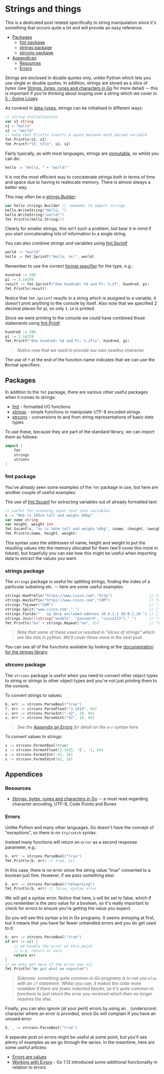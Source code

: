 # Strings and things

This is a dedicated post related specifically to string manipulation since it's something that occurs quite
a lot and will provide an easy reference.

- [Packages](#packages)
  - [fmt package](#fmt-package)
  - [strings package](#strings-package)
  - [strconv package](#strconv-package)
- [Appendices](#appendices)
  - [Resources](#resources)
  - [Errors](#errors)


Strings are enclosed in double quotes only, unlike Python which lets you use single or double quotes. In addition, strings are stored as a slice of bytes (see [Strings, bytes, runes and characters in Go](https://go.dev/blog/strings) for more detail) -- this is important if you're thinking about looping over a string which we cover in [5 - Going Loopy](5-going-loopy.md).

As covered in [data-types](2-data_types.md), strings can be initialised in different ways:

```go
// string initialisation
var s1 string
s1 = "hello"
s2 := "world"
// note that Println inserts a space between each passed variable
fmt.Println(s1, s2)
fmt.Printf("%T, %T\n", s1, s2)
```

Fairly typically, as with most languages, strings are [immutable](https://en.wikipedia.org/wiki/Immutable_object), so whilst you can do:

```go
hello := "Hello, " + "world!"
```

It is not the most efficient way to concatenate strings both in terms of time and space due to having to reallocate memory.  There is almost always a better way.  

This may often be a [strings.Builder](https://pkg.go.dev/strings#Builder):

```go
var hello strings.Builder // remember to import strings
hello.WriteString("Hello, ")
hello.WriteString("world!")
fmt.Println(hello.String())
```

Clearly for smaller strings, this isn't such a problem, but bear it in mind if you start concatenating lots of information to a single string.

You can also combine strings and variables using [fmt.Sprintf](https://pkg.go.dev/fmt#Sprintf)

```go
world := "world"
hello := fmt.Sprintf("Hello, %s!", world)
```

Remember to use the correct [format specifier](https://pkg.go.dev/fmt) for the type, e.g.:

```go
hundred := 100
pi := 3.14159
result := fmt.Sprintf("One hundred: %d and Pi: %.2f", hundred, pi)
fmt.Println(result)
```

Notice that `fmt.Sprintf` results in a string which is assigned to a variable, it doesn't print anything to the console by itself.  Also note that we specified 2 decimal places for pi, so only `3.14` is printed.

Since we were printing to the console we could have combined those statements using [fmt.Printf](https://pkg.go.dev/fmt#Printf):

```go
hundred := 100
pi := 3.14159
fmt.Printf("One hundred: %d and Pi: %.2f\n", hundred, pi)

```

> *Notice now that we need to provide our own newline character*

The use of `f` at the end of the function name indicates that we can use the **f**ormat specifiers.

## Packages

In addition to the `fmt` package, there are various other useful packages when it comes to strings:

* [fmt](https://pkg.go.dev/fmt) - formatted I/O functions
* [strings](https://pkg.go.dev/strings) - simple functions to manipulate UTF-8 encoded strings
* [strconv](https://pkg.go.dev/strconv) - conversions to and from string representations of basic date types

To use these, because they are part of the standard library, we can import them as follows:

```go
import (
    fmt
    strings
    strconv
)
```

### fmt package

You've already seen some examples of the `fmt` package in use, but here are another couple of useful examples:

The use of [fmt.Sscanf](https://pkg.go.dev/fmt#Sscanf) for extracting variables out of already formatted text:

```go
// useful for scanning input text into variables
s := "Bob is 195cm tall and weighs 89kg"
var name string
var height, weight int
fmt.Sscanf(s, "%s is %dcm tall and weighs %dkg", &name, &height, &weight)
fmt.Println(name, height, weight)
```

This syntax uses the addresses of name, height and weight to put the resulting values into the memory allocated for them (we'll cover this more in future), but hopefully you can see how this might be useful when importing data to extract the values you want.

### strings package

The `strings` package is useful for splitting strings, finding the index of a particular substring etc. -- here are some useful examples:

```go
strings.HasPrefix("https://www.cisco.com","http")                 // true
strings.HasSuffix("https://www.cisco.com","COM")                  // false, case sensitive
strings.ToLower("COM")                                            // "com"
strings.Split("www.cisco.com",",")                                // ["www","cisco","com"]
strings.Fields("   ip dhcp excluded-address 10.0.1.1 10.0.1.10 ") // ["ip", "dhcp", "excluded-address", "10.0.1.1", "10.0.1.10"]
strings.Join([]string{"enable", "password", "cisco123"}," ")      // "enable password cisco123"
fmt.Println("ba" + strings.Repeat("na", 2))                       // "banana"
```

> *Note that some of these used or resulted in "slices of strings" which are like lists in python. We'll cover those more in the next post.*

You can see all of the functions available by looking at the [documentation for the strings library](https://pkg.go.dev/strings).

### strconv package

The `strconv` package is useful when you need to convert other object types to string or strings to other object types and you're not just printing them to the console.

To convert strings to values:

```go
b, err := strconv.ParseBool("true")
f, err := strconv.ParseFloat("3.1415", 64)
i, err := strconv.ParseInt("-42", 10, 64)
u, err := strconv.ParseUint("42", 10, 64)
```

> *See the [Appendix on Errors](#errors) for detail on the `err` syntax here*

To convert values to strings:

```go
s := strconv.FormatBool(true)
s := strconv.FormatFloat(3.1415, 'E', -1, 64)
s := strconv.FormatInt(-42, 16)
s := strconv.FormatUint(42, 16)
```

## Appendices

### Resources

* [Strings, bytes, runes and characters in Go](https://go.dev/blog/strings) -- a must read regarding character encoding, UTF-8, Code Points and Runes

### Errors

Unlike Python and many other languages, Go doesn't have the concept of "exceptions", so there is no `try/catch` syntax. 

Instead many functions will return an `error` as a second response parameter, e.g.:

```go
b, err := strconv.ParseBool("true")
fmt.Println(b, err) // true, nil
```

In this case, there is no error since the string value "true" converted to a boolean just fine.  However, if we pass something else:

```go
b, err := strconv.ParseBool("networking")
fmt.Println(b, err) // false, syntax error
```

We will get a syntax error.  Notice that here, `b` will be set to false, which if you remember is the zero value for a boolean, so it's really important to check for errors to ensure you're getting the value you expect.

So you will see this syntax a lot in Go programs. It seems annoying at first, but it means that you have far fewer unhandled errors and you do get used to it:

```go
b, err := strconv.ParseBool("true")
if err != nil {
    // we handle the error at this point
    // e.g. return or exit
    return err
}
// we only get here if the error was nil
fmt.Println("We got what we expected")
```

> *Sidenote: something quite common in Go programs is to not use `else` with an `if` statement. Whilst you can, it makes the code more readable if there are fewer indented blocks, so it's quite common in functions to just return the error you received which then no longer requires the else.*

Finally, you can also ignore (at your peril) errors by using an `_` (underscore) character where an error is provided, since Go will complain if you have an unused error:

```go
b, _ := strconv.ParseBool("true")
```

A separate post on errors might be useful at some point, but you'll see plenty of examples as we go through the series. In the meantime, here are some useful articles:

* [Errors are values](https://go.dev/blog/errors-are-values)
* [Working with Errors](https://go.dev/blog/go1.13-errors) - Go 1.13 introduced some additional functionality in relation to errors



